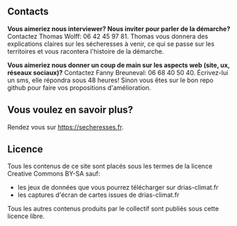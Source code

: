 ## Contacts

**Vous aimeriez nous interviewer? Nous inviter pour parler de la démarche?** Contactez Thomas Wolff: 06 42 45 97 81. Thomas vous donnera des explications claires sur les sécheresses à venir, ce qui se passe sur les territoires et vous racontera l'histoire de la démarche.

**Vous aimeriez nous donner un coup de main sur les aspects web (site, ux, réseaux sociaux)?** Contactez Fanny Breuneval: 06 68 40 50 40. Écrivez-lui un sms, elle répondra sous 48 heures! Sinon vous êtes sur le bon repo github pour faire vos propositions d'amélioration. 

## Vous voulez en savoir plus? 

Rendez vous sur https://secheresses.fr.

## Licence

Tous les contenus de ce site sont placés sous les termes de la licence Creative Commons BY-SA sauf: 
* les jeux de données que vous pourrez télécharger sur drias-climat.fr
* les captures d'écran de cartes issues de drias-climat.fr

Tous les autres contenus produits par le collectif sont publiés sous cette licence libre. 

